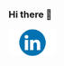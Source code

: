 ### Hi there 👋

<p>
    <a href="https://www.linkedin.com/in/vpelissi/" rel="nofollow"> <img align="left"
            src="img/linkedin.png"
            alt="linkedin" height="48px" style="max-width: 100%;"> </a>
</p>
